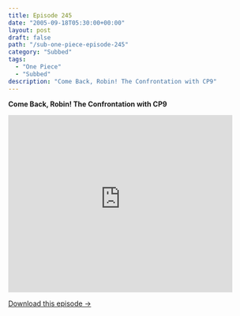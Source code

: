 ```yaml
---
title: Episode 245
date: "2005-09-18T05:30:00+00:00"
layout: post
draft: false
path: "/sub-one-piece-episode-245"
category: "Subbed"
tags:
  - "One Piece"
  - "Subbed"
description: "Come Back, Robin! The Confrontation with CP9"
---
```


**Come Back, Robin! The Confrontation with CP9**

<iframe width="640" height="360" src="https://www.rapidvideo.com/e/FXQH5IENRB" frameborder="0" marginwidth=0 marginheight=0 scrolling=no allowfullscreen style="max-width:90%;"></iframe>

<a href="http://ouo.io/qs/eCodkFEQ?s=https://www.rapidvideo.com/d/FXQH5IENRB" class="styled_a">Download this episode →</a>

